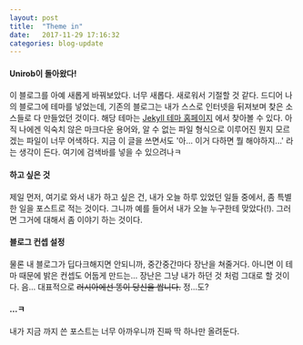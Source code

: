 ```yaml
---
layout: post
title:  "Theme in"
date:   2017-11-29 17:16:32
categories: blog-update
---
```


<h4>Unirob이 돌아왔다!</h4>
이 블로그를 아예 새롭게 바꿔보았다. 너무 새롭다. 새로워서 기절할 것 같다. 드디어 나의 블로그에 테마를 넣었는데, 기존의 블로그는 내가 스스로 인터넷을 뒤져보며 찾은 소스들로 다 만들었던 것이다. 해당 테마는 <a href="http://jekyllthemes.org/themes/pithy/">Jekyll 테마 홈페이지</a> 에서 찾아볼 수 있다. 아직 나에겐 익숙치 않은 마크다운 용어와, 알 수 없는 파일 형식으로 이루어진 뭔지 모르겠는 파일이 너무 어색하다. 지금 이 글을 쓰면서도 '아... 이거 다하면 뭘 해야하지...' 라는 생각이 든다. 여기에 검색바를 넣을 수 있으려나ㅋ<br>

<h4>하고 싶은 것</h4>
제일 먼저, 여기로 와서 내가 하고 싶은 건, 내가 오늘 하루 있었던 일들 중에서, 좀 특별한 일을 포스트로 적는 것이다. 
그니까 예를 들어서 내가 오늘 누구한테 맞았다(!). 그러면 그거에 대해서 좀 이야기 하는 것이다. <br>

<h4>블로그 컨셉 설정</h4>
물론 내 블로그가 딥다크해지면 안되니까, 중간중간마다 장난을 쳐줄거다. 아니면 이 테마 때문에 밝은 컨셉도 어둡게 만드는... 장난은 그냥 내가 하던 것 처럼 그대로 할 것이다. 음... 대표적으로 <del>러시아에선 똥이 당신을 쌉니다.</del>  정...도?<br>

<h4>...ㅋ</h4>
내가 지금 까지 쓴 포스트는 너무 아까우니까 진짜 딱 하나만 올려둔다.

